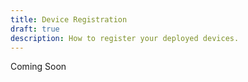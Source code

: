 ```yaml
---
title: Device Registration
draft: true
description: How to register your deployed devices.
---
```


Coming Soon
